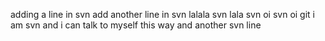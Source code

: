 adding a line in svn
add another line in svn
lalala svn
lala svn
oi svn
oi git
i am svn and i can talk to myself this way
and another svn line
